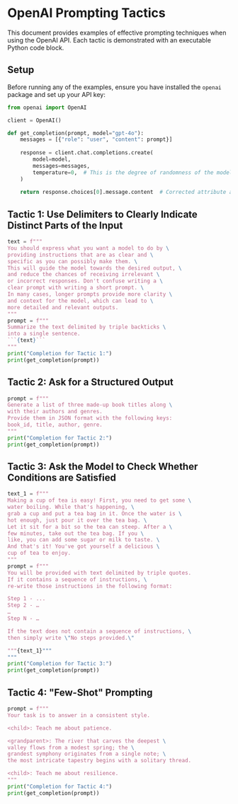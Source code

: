 # OpenAI Prompting Tactics

This document provides examples of effective prompting techniques when using the OpenAI API. Each tactic is demonstrated with an executable Python code block.

## Setup
Before running any of the examples, ensure you have installed the `openai` package and set up your API key:

```python
from openai import OpenAI

client = OpenAI()

def get_completion(prompt, model="gpt-4o"):
    messages = [{"role": "user", "content": prompt}]
    
    response = client.chat.completions.create(
        model=model,
        messages=messages,
        temperature=0,  # This is the degree of randomness of the model's output
    )
    
    return response.choices[0].message.content  # Corrected attribute access
```

## Tactic 1: Use Delimiters to Clearly Indicate Distinct Parts of the Input

```python
text = f"""
You should express what you want a model to do by \
providing instructions that are as clear and \
specific as you can possibly make them. \
This will guide the model towards the desired output, \
and reduce the chances of receiving irrelevant \
or incorrect responses. Don't confuse writing a \
clear prompt with writing a short prompt. \
In many cases, longer prompts provide more clarity \
and context for the model, which can lead to \
more detailed and relevant outputs.
"""
prompt = f"""
Summarize the text delimited by triple backticks \
into a single sentence.
```{text}```
"""
print("Completion for Tactic 1:")
print(get_completion(prompt))
```

## Tactic 2: Ask for a Structured Output

```python
prompt = f"""
Generate a list of three made-up book titles along \
with their authors and genres.
Provide them in JSON format with the following keys:
book_id, title, author, genre.
"""
print("Completion for Tactic 2:")
print(get_completion(prompt))
```

## Tactic 3: Ask the Model to Check Whether Conditions are Satisfied

```python
text_1 = f"""
Making a cup of tea is easy! First, you need to get some \
water boiling. While that's happening, \
grab a cup and put a tea bag in it. Once the water is \
hot enough, just pour it over the tea bag. \
Let it sit for a bit so the tea can steep. After a \
few minutes, take out the tea bag. If you \
like, you can add some sugar or milk to taste. \
And that's it! You've got yourself a delicious \
cup of tea to enjoy.
"""
prompt = f"""
You will be provided with text delimited by triple quotes.
If it contains a sequence of instructions, \
re-write those instructions in the following format:

Step 1 - ...
Step 2 - …
…
Step N - …

If the text does not contain a sequence of instructions, \
then simply write \"No steps provided.\"

"""{text_1}"""
"""
print("Completion for Tactic 3:")
print(get_completion(prompt))
```

## Tactic 4: "Few-Shot" Prompting

```python
prompt = f"""
Your task is to answer in a consistent style.

<child>: Teach me about patience.

<grandparent>: The river that carves the deepest \
valley flows from a modest spring; the \
grandest symphony originates from a single note; \
the most intricate tapestry begins with a solitary thread.

<child>: Teach me about resilience.
"""
print("Completion for Tactic 4:")
print(get_completion(prompt))
```

